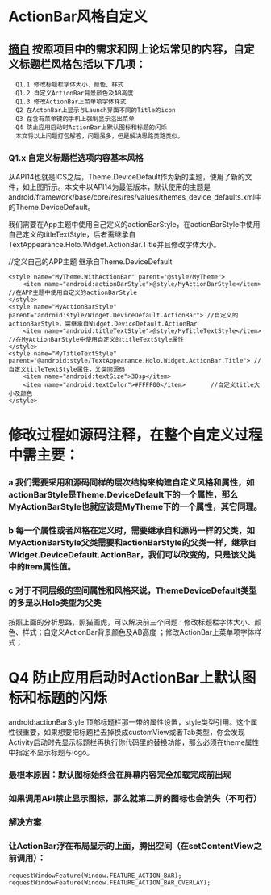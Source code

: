 ActionBar风格自定义
===============
[摘自](http://blog.csdn.net/klpchan/article/details/10027841)
按照项目中的需求和网上论坛常见的内容，自定义标题栏风格包括以下几项：
---------------------------------------------------------------------------------
      Q1.1 修改标题栏字体大小、颜色、样式
      Q1.2 自定义ActionBar背景颜色及AB高度
      Q1.3 修改ActionBar上菜单项字体样式
      Q2 在ActonBar上显示与Launch界面不同的Title的icon
      Q3 在含有菜单键的手机上强制显示溢出菜单
      Q4 防止应用启动时ActionBar上默认图标和标题的闪烁
      本文将以上问题打包解答，问题虽多，但是解决思路类路类似。
      
### Q1.x 自定义标题栏选项内容基本风格
从API14也就是ICS之后，Theme.DeviceDefault作为新的主题，使用了新的文件，如上图所示。本文中以API14为最低版本，默认使用的主题是android/framework/base/core/res/res/values/themes_device_defaults.xml中的Theme.DeviceDefault。  
     <style name="Theme.DeviceDefault" parent="Theme.Holo" >
     Theme.DeviceDefault的父类是Theme.Holo，这里体现了对以前版本的继承关系，Theme.DeviceDefaul中的大部分属性值，都是在Theme.Holo属性值的基础上进行再定义。Theme.DeviceDefault主题定义了对于所有组件的默认定义方式，其中包括Actionbar的属性集。
     
<!-- Action bar styles -->  
<item name="actionDropDownStyle">@android:style/Widget.DeviceDefault.Spinner.DropDown.ActionBar</item>  
<item name="actionButtonStyle">@android:style/Widget.DeviceDefault.ActionButton</item>  
<item name="actionOverflowButtonStyle">@android:style/Widget.DeviceDefault.ActionButton.Overflow</item>  
<item name="actionBarTabStyle">@style/Widget.DeviceDefault.ActionBar.TabView</item>  
<item name="actionBarTabBarStyle">@style/Widget.DeviceDefault.ActionBar.TabBar</item>  
<item name="actionBarTabTextStyle">@style/Widget.DeviceDefault.ActionBar.TabText</item>  
<item name="actionModeStyle">@style/Widget.DeviceDefault.ActionMode</item>  
<item name="actionModeCloseButtonStyle">@style/Widget.DeviceDefault.ActionButton.CloseMode</item>  
<item name="actionBarStyle">@android:style/Widget.DeviceDefault.ActionBar</item>  
<item name="actionModePopupWindowStyle">@android:style/Widget.DeviceDefault.PopupWindow.ActionMode</item>

      在这些属性集中，有个item比较重要，<item name="actionBarStyle">@android:style/Widget.DeviceDefault.ActionBar</item>，属性名是actionBarStyle，属性值是系统默认风格Widget.DeviceDefault.ActionBar，这个风格是个继承自Widget.Holo.Actionbar的子风格，定义在Styles_device_defaults.xml中，源码如下：      
        <stylename="Widget.DeviceDefault.ActionBar"parent="Widget.Holo.ActionBar"></style>
<style name="Widget.Holo.ActionBar" parent="Widget.ActionBar">  
    <item name="android:titleTextStyle">@android:style/TextAppearance.Holo.Widget.ActionBar.Title</item>  
    <item name="android:subtitleTextStyle">@android:style/TextAppearance.Holo.Widget.ActionBar.Subtitle</item>  
    <item name="android:background">@android:drawable/ab_transparent_dark_holo</item>  
    <item name="android:backgroundStacked">@android:drawable/ab_stacked_transparent_dark_holo</item>  
    <item name="android:backgroundSplit">@android:drawable/ab_bottom_transparent_dark_holo</item>  
    <item name="android:divider">?android:attr/dividerVertical</item>  
    <item name="android:progressBarStyle">@android:style/Widget.Holo.ProgressBar.Horizontal</item>  
    <item name="android:indeterminateProgressStyle">@android:style/Widget.Holo.ProgressBar</item>  
    <item name="android:progressBarPadding">32dip</item>  
    <item name="android:itemPadding">8dip</item>  
</style> 

我们需要在App主题中使用自己定义的actionBarStyle，在actionBarStyle中使用自己定义的titleTextStyle，后者需继承自TextAppearance.Holo.Widget.ActionBar.Title并且修改字体大小。
<style name="MyTheme" parent="@android:style/Theme.DeviceDefault"></style>   //定义自己的APP主题 继承自Theme.DeviceDefault  
    <style name="MyTheme.WithActionBar" parent="@style/MyTheme">                              
        <item name="android:actionBarStyle">@style/MyActionBarStyle</item>      //在APP主题中使用自定义的actionBarStyle  
    </style>  
    <style name="MyActionBarStyle" parent="android:style/Widget.DeviceDefault.ActionBar"> //自定义的actionBarStyle，需继承自Widget.DeviceDefault.ActionBar  
        <item name="android:titleTextStyle">@style/MyTitleTextStyle</item>   //在MyActionBarStyle中使用自定义的titleTextStyle属性  
    </style>  
    <style name="MyTitleTextStyle" parent="@android:style/TextAppearance.Holo.Widget.ActionBar.Title"> //自定义titleTextStyle属性，父类同源码  
        <item name="android:textSize">30sp</item>                                                                                         
        <item name="android:textColor">#FFFF00</item>       //自定义title大小及颜色  
    </style>  

修改过程如源码注释，在整个自定义过程中需主要：
==================================
### a  我们需要采用和源码同样的层次结构来构建自定义风格和属性，如actionBarStyle是Theme.DeviceDefault下的一个属性，那么MyActionBarStyle也就应该是MyTheme下的一个属性，其它同理。
### b  每一个属性或者风格在定义时，需要继承自和源码一样的父类，如MyActionBarStyle父类需要和actionBarStyle的父类一样，继承自Widget.DeviceDefault.ActionBar，我们可以改变的，只是该父类中的item属性值。
### c  对于不同层级的空间属性和风格来说，ThemeDeviceDefault类型的多是以Holo类型为父类       
      
   按照上面的分析思路，照猫画虎，可以解决前三个问题 : 修改标题栏字体大小、颜色、样式；自定义ActionBar背景颜色及AB高度 ；修改ActionBar上菜单项字体样式；
   
   Q4 防止应用启动时ActionBar上默认图标和标题的闪烁
   ==================================
android:actionBarStyle
顶部标题栏那一带的属性设置，style类型引用。这个属性很重要，如果想要把标题栏去掉换成customView或者Tab类型，你会发现Activity启动时先显示标题栏再执行你代码里的替换功能，那么必须在theme属性中指定不显示标题与logo。

### 最根本原因：默认图标始终会在屏幕内容完全加载完成前出现
### 如果调用API禁止显示图标，那么就第二屏的图标也会消失（不可行）
### 解决方案
<style name="MyActionBarStyle" parent="android:style/Widget.DeviceDefault.ActionBar">  
    <item name="android:displayOptions">showCustom</item>    //添加该行，表示默认显示的是CustomView。  
</style>

### 让ActionBar浮在布局显示的上面，腾出空间（在setContentView之前调用）：
    requestWindowFeature(Window.FEATURE_ACTION_BAR);  
    requestWindowFeature(Window.FEATURE_ACTION_BAR_OVERLAY);  